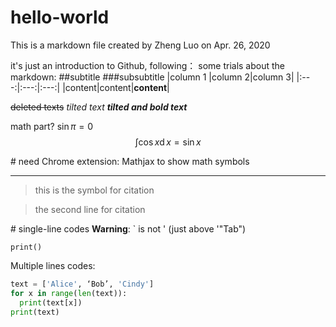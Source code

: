 # hello-world
This is a markdown file created by Zheng Luo on Apr. 26, 2020

it's just an introduction to Github, following： some trials about the markdown:
##subtitle
###subsubtitle
|column 1 |column 2|column 3|
|:---:|:---:|:---:|
|content|content|**content**|

~~deleted texts~~
*tilted text*
***tilted and bold text***

math part?
$\sin \pi = 0$
$$\int \cos x \mathop{\mathrm{d}}x = \sin x$$

\# need Chrome extension: Mathjax to show math symbols

----

> this is the symbol for citation

> the second line for citation

\# single-line codes
**Warning**: \` is not ' (just above '"Tab")

`print()`

Multiple lines codes:

```python
text = ['Alice', ‘Bob’, 'Cindy']
for x in range(len(text)):
  print(text[x])
print(text)
```

